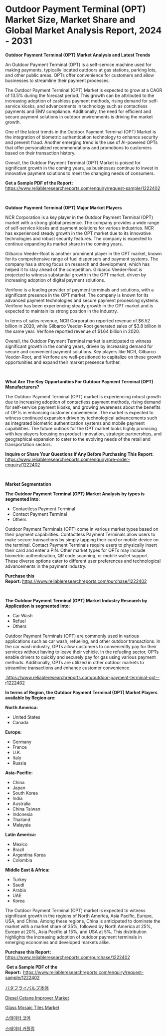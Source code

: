 <p><h1>Outdoor Payment Terminal (OPT) Market Size, Market Share and Global Market Analysis Report, 2024 - 2031</h1></p><p><strong>Outdoor Payment Terminal (OPT) Market Analysis and Latest Trends</strong></p>
<p><p>An Outdoor Payment Terminal (OPT) is a self-service machine used for making payments, typically located outdoors at gas stations, parking lots, and other public areas. OPTs offer convenience for customers and allow businesses to streamline their payment processes.</p><p>The Outdoor Payment Terminal (OPT) Market is expected to grow at a CAGR of 13.5% during the forecast period. This growth can be attributed to the increasing adoption of cashless payment methods, rising demand for self-service kiosks, and advancements in technology such as contactless payments and EMV compliance. Additionally, the need for efficient and secure payment solutions in outdoor environments is driving the market growth.</p><p>One of the latest trends in the Outdoor Payment Terminal (OPT) Market is the integration of biometric authentication technology to enhance security and prevent fraud. Another emerging trend is the use of AI-powered OPTs that offer personalized recommendations and promotions to customers based on their transaction history.</p><p>Overall, the Outdoor Payment Terminal (OPT) Market is poised for significant growth in the coming years, as businesses continue to invest in innovative payment solutions to meet the changing needs of consumers.</p></p>
<p><strong>Get a Sample PDF of the Report:&nbsp;</strong> <a href="https://www.reliableresearchreports.com/enquiry/request-sample/1222402">https://www.reliableresearchreports.com/enquiry/request-sample/1222402</a></p>
<p>&nbsp;</p>
<p><strong>Outdoor Payment Terminal (OPT) Major Market Players</strong></p>
<p><p>NCR Corporation is a key player in the Outdoor Payment Terminal (OPT) market with a strong global presence. The company provides a wide range of self-service kiosks and payment solutions for various industries. NCR has experienced steady growth in the OPT market due to its innovative technologies and robust security features. The company is expected to continue expanding its market share in the coming years.</p><p>Gilbarco Veeder-Root is another prominent player in the OPT market, known for its comprehensive range of fuel dispensers and payment systems. The company has a strong focus on research and development, which has helped it to stay ahead of the competition. Gilbarco Veeder-Root is projected to witness substantial growth in the OPT market, driven by increasing adoption of digital payment solutions.</p><p>Verifone is a leading provider of payment terminals and solutions, with a significant presence in the OPT market. The company is known for its advanced payment technologies and secure payment processing systems. Verifone has been experiencing steady growth in the OPT market and is expected to maintain its strong position in the industry.</p><p>In terms of sales revenue, NCR Corporation reported revenue of $6.52 billion in 2020, while Gilbarco Veeder-Root generated sales of $3.8 billion in the same year. Verifone reported revenue of $1.64 billion in 2020.</p><p>Overall, the Outdoor Payment Terminal market is anticipated to witness significant growth in the coming years, driven by increasing demand for secure and convenient payment solutions. Key players like NCR, Gilbarco Veeder-Root, and Verifone are well-positioned to capitalize on these growth opportunities and expand their market presence further.</p></p>
<p>&nbsp;</p>
<p><strong>What Are The Key Opportunities For Outdoor Payment Terminal (OPT) Manufacturers?</strong></p>
<p><p>The Outdoor Payment Terminal (OPT) market is experiencing robust growth due to increasing adoption of contactless payment methods, rising demand for self-service payment kiosks, and growing awareness about the benefits of OPTs in enhancing customer convenience. The market is expected to witness continued expansion driven by technological advancements such as integrated biometric authentication systems and mobile payment capabilities. The future outlook for the OPT market looks highly promising with key players focusing on product innovation, strategic partnerships, and geographical expansion to cater to the evolving needs of the retail and transportation sectors.</p></p>
<p><strong>Inquire or Share Your Questions If Any Before Purchasing This Report:</strong> <a href="https://www.reliableresearchreports.com/enquiry/pre-order-enquiry/1222402">https://www.reliableresearchreports.com/enquiry/pre-order-enquiry/1222402</a></p>
<p>&nbsp;</p>
<p><strong>Market Segmentation</strong></p>
<p><strong>The Outdoor Payment Terminal (OPT) Market Analysis by types is segmented into:</strong></p>
<p><ul><li>Contactless Payment Terminal</li><li>Contact Payment Terminal</li><li>Others</li></ul></p>
<p><p>Outdoor Payment Terminals (OPT) come in various market types based on their payment capabilities. Contactless Payment Terminals allow users to make secure transactions by simply tapping their card or mobile device on the terminal. Contact Payment Terminals require users to physically insert their card and enter a PIN. Other market types for OPTs may include biometric authentication, QR code scanning, or mobile wallet support. These diverse options cater to different user preferences and technological advancements in the payment industry.</p></p>
<p><strong>Purchase this Report:&nbsp;</strong><a href="https://www.reliableresearchreports.com/purchase/1222402">https://www.reliableresearchreports.com/purchase/1222402</a></p>
<p>&nbsp;</p>
<p><strong>The Outdoor Payment Terminal (OPT) Market Industry Research by Application is segmented into:</strong></p>
<p><ul><li>Car Wash</li><li>Refuel</li><li>Others</li></ul></p>
<p><p>Outdoor Payment Terminals (OPT) are commonly used in various applications such as car wash, refueling, and other outdoor transactions. In the car wash industry, OPTs allow customers to conveniently pay for their services without having to leave their vehicle. In the refueling sector, OPTs enable drivers to quickly and securely pay for gas using various payment methods. Additionally, OPTs are utilized in other outdoor markets to streamline transactions and enhance customer convenience.</p></p>
<p><a href="https://www.reliableresearchreports.com/outdoor-payment-terminal-opt--r1222402">&nbsp;https://www.reliableresearchreports.com/outdoor-payment-terminal-opt--r1222402</a></p>
<p><strong>In terms of Region, the Outdoor Payment Terminal (OPT) Market Players available by Region are:</strong></p>
<p>
    <p> <strong> North America: </strong>
        <ul>
            <li>United States</li>
            <li>Canada</li>
        </ul>
        </p> 
    <p> <strong> Europe: </strong>
        <ul>
            <li>Germany</li>
            <li>France</li>
            <li>U.K.</li>
            <li>Italy</li>
            <li>Russia</li>
        </ul>
        </p> 
    <p> <strong> Asia-Pacific: </strong>
        <ul>
            <li>China</li>
            <li>Japan</li>
            <li>South Korea</li>
            <li>India</li>
            <li>Australia</li>
            <li>China Taiwan</li>
            <li>Indonesia</li>
            <li>Thailand</li>
            <li>Malaysia</li>
        </ul>
        </p> 
    <p> <strong> Latin America: </strong>
        <ul>
            <li>Mexico</li>
            <li>Brazil</li>
            <li>Argentina Korea</li>
            <li>Colombia</li>
        </ul>
        </p> 
    <p> <strong> Middle East & Africa: </strong>
        <ul>
            <li>Turkey</li>
            <li>Saudi</li>
            <li>Arabia</li>
            <li>UAE</li>
            <li>Korea</li>
        </ul>
    </p>
    </p>
<p><p>The Outdoor Payment Terminal (OPT) market is expected to witness significant growth in the regions of North America, Asia Pacific, Europe, USA, and China. Among these regions, China is anticipated to dominate the market with a market share of 35%, followed by North America at 25%, Europe at 20%, Asia Pacific at 15%, and USA at 5%. This distribution highlights the increasing adoption of outdoor payment terminals in emerging economies and developed markets alike.</p></p>
<p><strong>Purchase this Report: </strong><a href="https://www.reliableresearchreports.com/purchase/1222402">https://www.reliableresearchreports.com/purchase/1222402</a></p>
<p>&nbsp;<strong>Get a Sample PDF of the Report:&nbsp;&nbsp;</strong><a href="https://www.reliableresearchreports.com/enquiry/request-sample/1222402">https://www.reliableresearchreports.com/enquiry/request-sample/1222402</a></p>
<p><strong></strong></p>
<p><p><a href="https://github.com/luffiazaza/Market-Research-Report-List-1/blob/main/255613739680.md">バタフライバルブ本体</a></p><p><a href="https://issuu.com/reportprime-2/docs/diesel-cetane-improver-market-size-2030.pptx">Diesel Cetane Improver Market</a></p><p><a href="https://issuu.com/reportprime-2/docs/glass-mosaic-tiles-market-size-2030.pptx">Glass Mosaic Tiles Market</a></p><p><a href="https://github.com/akzkkws047661437/Market-Research-Report-List-1/blob/main/917666537709.md">스테이터 코어</a></p><p><a href="https://github.com/vsckjg50460/Market-Research-Report-List-1/blob/main/822453437710.md">스테이터 커플링</a></p></p>